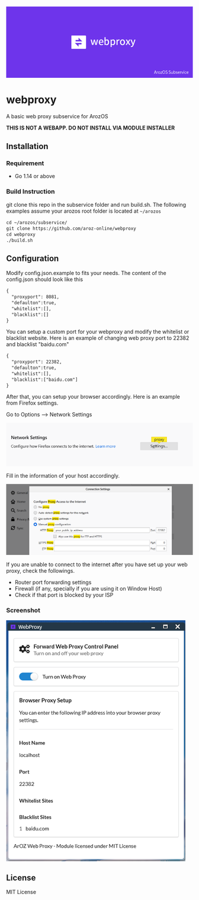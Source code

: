 ![](img/banner.png)

# webproxy

A basic web proxy subservice for ArozOS

**THIS IS NOT A WEBAPP. DO NOT INSTALL VIA MODULE INSTALLER**

## Installation

### Requirement

- Go 1.14 or above

### Build Instruction

git clone this repo in the subservice folder and run build.sh. The  following examples assume your arozos root folder is located at `~/arozos`

```
cd ~/arozos/subservice/
git clone https://github.com/aroz-online/webproxy
cd webproxy
./build.sh
```

## Configuration

Modify config.json.example to fits your needs. The content of the config.json should look like this

```
{
  "proxyport": 8081,
  "defaulton":true,
  "whitelist":[],
  "blacklist":[]
}
```

You can setup a custom port for your webproxy and modify the whitelist or blacklist website. Here is an example of changing web proxy port to 22382 and blacklist "baidu.com"

```
{
  "proxyport": 22382,
  "defaulton":true,
  "whitelist":[],
  "blacklist":["baidu.com"]
}
```

After that, you can setup your browser accordingly. Here is an example from Firefox settings.



Go to Options --> Network Settings

![](img/2.png)

Fill in the information of your host accordingly.

![](img/3.png)

If you are unable to connect to the internet after you have set up your web proxy, check the followings.

- Router port forwarding settings
- Firewall (if any, specially if you are using it on Window Host)
- Check if that port is blocked by your ISP

### Screenshot

![](img/1.png)

## License

MIT License
